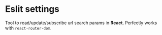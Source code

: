 # Eslit settings
Tool to read/update/subscribe url search params in **React**. Perfectly works with `react-router-dom`.
